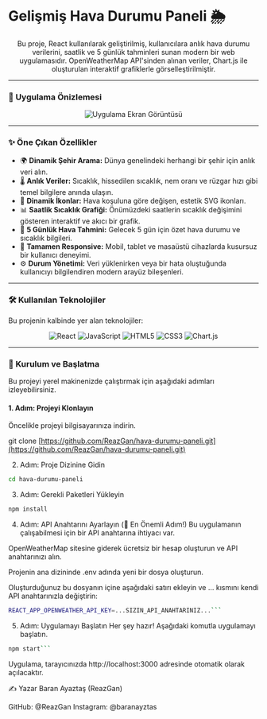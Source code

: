 # Gelişmiş Hava Durumu Paneli 🌦️

<div align="center">
Bu proje, React kullanılarak geliştirilmiş, kullanıcılara anlık hava durumu verilerini, saatlik ve 5 günlük tahminleri sunan modern bir web uygulamasıdır. OpenWeatherMap API'sinden alınan veriler, Chart.js ile oluşturulan interaktif grafiklerle görselleştirilmiştir.
</div>

---

### 📸 Uygulama Önizlemesi

<div align="center">

![Uygulama Ekran Görüntüsü](https://imgur.com/a/aAwSQTy)


</div>

---

### ✨ Öne Çıkan Özellikler

-   🌍 **Dinamik Şehir Arama:** Dünya genelindeki herhangi bir şehir için anlık veri alın.
-   🌡️ **Anlık Veriler:** Sıcaklık, hissedilen sıcaklık, nem oranı ve rüzgar hızı gibi temel bilgilere anında ulaşın.
-   🎨 **Dinamik İkonlar:** Hava koşuluna göre değişen, estetik SVG ikonları.
-   📊 **Saatlik Sıcaklık Grafiği:** Önümüzdeki saatlerin sıcaklık değişimini gösteren interaktif ve akıcı bir grafik.
-   📅 **5 Günlük Hava Tahmini:** Gelecek 5 gün için özet hava durumu ve sıcaklık bilgileri.
-   📱 **Tamamen Responsive:** Mobil, tablet ve masaüstü cihazlarda kusursuz bir kullanıcı deneyimi.
-   ⚙️ **Durum Yönetimi:** Veri yüklenirken veya bir hata oluştuğunda kullanıcıyı bilgilendiren modern arayüz bileşenleri.

---

### 🛠️ Kullanılan Teknolojiler

Bu projenin kalbinde yer alan teknolojiler:

<p align="center">
  <img src="https://img.shields.io/badge/React-20232A?style=for-the-badge&logo=react&logoColor=61DAFB" alt="React">
  <img src="https://img.shields.io/badge/JavaScript-F7DF1E?style=for-the-badge&logo=javascript&logoColor=black" alt="JavaScript">
  <img src="https://img.shields.io/badge/HTML5-E34F26?style=for-the-badge&logo=html5&logoColor=white" alt="HTML5">
  <img src="https://img.shields.io/badge/CSS3-1572B6?style=for-the-badge&logo=css3&logoColor=white" alt="CSS3">
  <img src="https://img.shields.io/badge/Chart.js-FF6384?style=for-the-badge&logo=chartdotjs&logoColor=white" alt="Chart.js">
</p>

---

### 🚀 Kurulum ve Başlatma

Bu projeyi yerel makinenizde çalıştırmak için aşağıdaki adımları izleyebilirsiniz.

#### 1. Adım: Projeyi Klonlayın

Öncelikle projeyi bilgisayarınıza indirin.

git clone [https://github.com/ReazGan/hava-durumu-paneli.git](https://github.com/ReazGan/hava-durumu-paneli.git)


2. Adım: Proje Dizinine Gidin
```bash
cd hava-durumu-paneli
```
3. Adım: Gerekli Paketleri Yükleyin
```bash
npm install
```

4. Adım: API Anahtarını Ayarlayın (🔑 En Önemli Adım!)
Bu uygulamanın çalışabilmesi için bir API anahtarına ihtiyacı var.

OpenWeatherMap sitesine giderek ücretsiz bir hesap oluşturun ve API anahtarınızı alın.

Projenin ana dizininde .env adında yeni bir dosya oluşturun.

Oluşturduğunuz bu dosyanın içine aşağıdaki satırı ekleyin ve ... kısmını kendi API anahtarınızla değiştirin:
```bash
REACT_APP_OPENWEATHER_API_KEY=...SIZIN_API_ANAHTARINIZ...```
```
5. Adım: Uygulamayı Başlatın
Her şey hazır! Aşağıdaki komutla uygulamayı başlatın.

```bash
npm start```
```
Uygulama, tarayıcınızda http://localhost:3000 adresinde otomatik olarak açılacaktır.

✍️ Yazar
Baran Ayaztaş (ReazGan)

GitHub: @ReazGan
Instagram: @baranayztas
